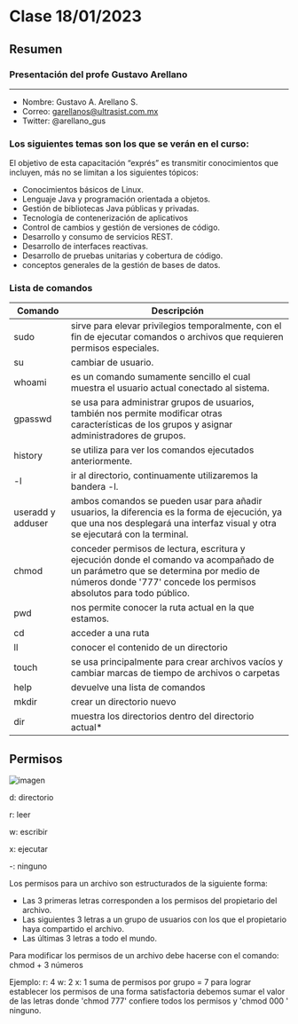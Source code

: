 # Clase 18/01/2023 #
## Resumen ##

### Presentación del profe Gustavo Arellano ###
---
- Nombre: Gustavo A. Arellano S.
- Correo: garellanos@ultrasist.com.mx
- Twitter: @arellano_gus

### Los siguientes temas son los que se verán en el curso: ###

El objetivo de esta capacitación “exprés” es transmitir conocimientos que incluyen, más no se limitan a los siguientes tópicos:

- Conocimientos básicos de Linux.
- Lenguaje Java y programación orientada a objetos.
- Gestión de bibliotecas Java públicas y privadas.
- Tecnología de contenerización de aplicativos
- Control de cambios y gestión de versiones de código.
- Desarrollo y consumo de servicios REST.
- Desarrollo de interfaces reactivas.
- Desarrollo de pruebas unitarias y cobertura de código.
- conceptos generales de la gestión de bases de datos.

### Lista de comandos ###

| **Comando** | **Descripción** |
| ----------- | ----------- |
| sudo | sirve para elevar privilegios temporalmente, con el fin de ejecutar comandos o archivos que requieren permisos especiales. |
| su | cambiar de usuario. | 
| whoami | es un comando sumamente sencillo el cual muestra el usuario actual conectado al sistema. |
| gpasswd | se usa para administrar grupos de usuarios, también nos permite modificar otras características de los grupos y asignar administradores de grupos. |
| history | se utiliza para ver los comandos ejecutados anteriormente. |
| -l | ir al directorio, continuamente utilizaremos la bandera -l. | 
| useradd y adduser | ambos comandos se pueden usar para añadir usuarios, la diferencia es la forma de ejecución, ya que una nos desplegará una interfaz visual y otra se ejecutará con la terminal. |
| chmod | conceder permisos de lectura, escritura y ejecución donde el comando va acompañado de un parámetro que se determina por medio de números donde '777' concede los permisos absolutos para todo público. |
| pwd | nos permite conocer la ruta actual en la que estamos. |
| cd | acceder a una ruta | 
| ll | conocer el contenido de un directorio |
| touch | se usa principalmente para crear archivos vacíos y cambiar marcas de tiempo de archivos o carpetas |
| help | devuelve una lista de comandos |
| mkdir  | crear un directorio nuevo | 
| dir | muestra los directorios dentro del directorio actual* |

## Permisos ##

![imagen](https://user-images.githubusercontent.com/123017277/221713627-996e36c6-838d-41cf-be9c-5ae9d0227970.png)


d: directorio

r: leer

w: escribir

x: ejecutar

-: ninguno

Los permisos para un archivo son estructurados de la siguiente forma:

- Las 3 primeras letras corresponden a los permisos del propietario del archivo.
- Las siguientes 3 letras a un grupo de usuarios con los que el propietario haya compartido el archivo.
- Las últimas 3 letras a todo el mundo.

Para modificar los permisos de un archivo debe hacerse con el comando: chmod + 3 números

Ejemplo:
r: 4 w: 2 x: 1
suma de permisos por grupo = 7
para lograr establecer los permisos de una forma satisfactoria debemos sumar el valor de las letras donde 'chmod 777' confiere todos los permisos y 'chmod 000 ' ninguno.
 
